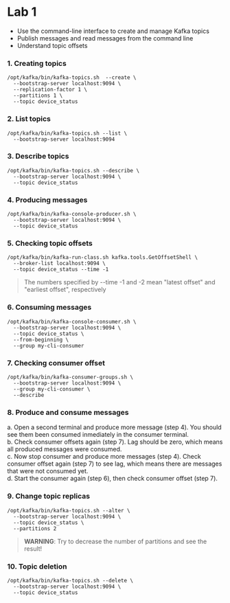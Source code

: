# Lab 1

- Use the command-line interface to create and manage Kafka topics 
- Publish messages and read messages from the command line
- Understand topic offsets

### 1. Creating topics

``` 
/opt/kafka/bin/kafka-topics.sh  --create \
  --bootstrap-server localhost:9094 \
  --replication-factor 1 \
  --partitions 1 \
  --topic device_status
  ```
 
### 2. List topics

``` 
/opt/kafka/bin/kafka-topics.sh --list \
  --bootstrap-server localhost:9094
```
  
 ### 3. Describe topics

``` 
/opt/kafka/bin/kafka-topics.sh --describe \
  --bootstrap-server localhost:9094 \
  --topic device_status
```

### 4. Producing messages

``` 
/opt/kafka/bin/kafka-console-producer.sh \
  --bootstrap-server localhost:9094 \
  --topic device_status
```

### 5. Checking topic offsets

``` 
/opt/kafka/bin/kafka-run-class.sh kafka.tools.GetOffsetShell \
  --broker-list localhost:9094 \
  --topic device_status --time -1
```

> The numbers specified by --time -1 and -2 mean "latest offset" and "earliest offset", respectively

### 6. Consuming messages

``` 
/opt/kafka/bin/kafka-console-consumer.sh \
  --bootstrap-server localhost:9094 \
  --topic device_status \
  --from-beginning \
  --group my-cli-consumer
```

### 7. Checking consumer offset

``` 
/opt/kafka/bin/kafka-consumer-groups.sh \
  --bootstrap-server localhost:9094 \
  --group my-cli-consumer \
  --describe
```

### 8. Produce and consume messages

a. Open a second terminal and produce more message (step 4). You should see them been consumed inmediately in the consumer terminal.  
b. Check consumer offsets again (step 7). Lag should be zero, which means all produced messages were consumed.  
c. Now stop consumer and produce more messages (step 4). Check consumer offset again (step 7) to see lag, which means there are messages that were not consumed yet.  
d. Start the consumer again (step 6), then check consumer offset (step 7).  

### 9. Change topic replicas

```             
/opt/kafka/bin/kafka-topics.sh --alter \
  --bootstrap-server localhost:9094 \
  --topic device_status \
  --partitions 2
```

> **WARNING**: Try to decrease the number of partitions and see the result!

### 10. Topic deletion

```
/opt/kafka/bin/kafka-topics.sh --delete \
  --bootstrap-server localhost:9094 \
  --topic device_status
  ```
